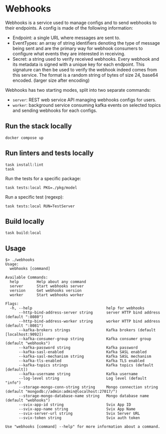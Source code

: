 # Webhooks

Webhooks is a service used to manage configs and to send webhooks to their endpoints.
A config is made of the following information:
- Endpoint: a single URL where messages are sent to.
- EventTypes: an array of string identifiers denoting the type of message being sent and are the primary way for webhook consumers to configure what events they are interested in receiving.
- Secret: a string used to verify received webhooks. Every webhook and its metadata is signed with a unique key for each endpoint. This signature can then be used to verify the webhook indeed comes from this service.
  The format is a random string of bytes of size 24, base64 encoded. (larger size after encoding)

Webhooks has two starting modes, split into two separate commands:

- `server`: REST web service API managing webhooks configs for users.
- `worker`: background service consuming kafka events on selected topics and sending webhooks for each configs.

## Run the stack locally
```
docker compose up
```

## Run linters and tests locally

```
task install:lint
task
```

Run the tests for a specific package:
```
task tests:local PKG=./pkg/model
```

Run a specific test (regexp):
```
task tests:local RUN=TestServer
```

## Build locally
```
task build:local
```

## Usage
```
$> ./webhooks
Usage:
  webhooks [command]

Available Commands:
  help        Help about any command
  server      Start webhooks server
  version     Get webhooks version
  worker      Start webhooks worker

Flags:
  -h, --help                                 help for webhooks
      --http-bind-address-server string      server HTTP bind address (default ":8080")
      --http-bind-address-worker string      worker HTTP bind address (default ":8081")
      --kafka-brokers strings                Kafka brokers (default [localhost:9092])
      --kafka-consumer-group string          Kafka consumer group (default "webhooks")
      --kafka-password string                Kafka password
      --kafka-sasl-enabled                   Kafka SASL enabled
      --kafka-sasl-mechanism string          Kafka SASL mechanism
      --kafka-tls-enabled                    Kafka TLS enabled
      --kafka-topics strings                 Kafka topics (default [default])
      --kafka-username string                Kafka username
      --log-level string                     Log level (default "info")
      --storage-mongo-conn-string string     Mongo connection string (default "mongodb://admin:admin@localhost:27017/")
      --storage-mongo-database-name string   Mongo database name (default "webhooks")
      --svix-app-id string                   Svix App ID
      --svix-app-name string                 Svix App Name
      --svix-server-url string               Svix Server URL
      --svix-token string                    Svix auth token

Use "webhooks [command] --help" for more information about a command. 
```
